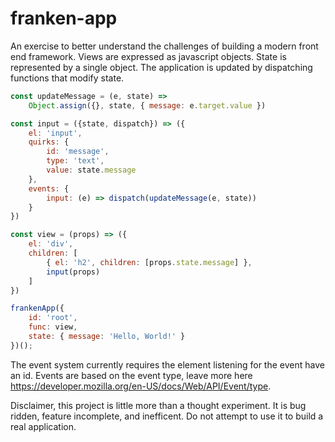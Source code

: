 # franken-app

An exercise to better understand the challenges of building a modern front end framework. Views are expressed as javascript objects. State is represented by a single object. The application is updated by dispatching functions that modify state.

```javascript
const updateMessage = (e, state) =>
    Object.assign({}, state, { message: e.target.value })

const input = ({state, dispatch}) => ({
    el: 'input',
    quirks: {
        id: 'message',
        type: 'text',
        value: state.message
    },
    events: { 
        input: (e) => dispatch(updateMessage(e, state))
    }
})

const view = (props) => ({
    el: 'div',
    children: [
        { el: 'h2', children: [props.state.message] },
        input(props)
    ]
})

frankenApp({
    id: 'root',
    func: view,
    state: { message: 'Hello, World!' }
})();
```

The event system currently requires the element listening for the event have an id. Events are based on the event type, leave more here https://developer.mozilla.org/en-US/docs/Web/API/Event/type.

Disclaimer, this project is little more than a thought experiment. It is bug ridden, feature incomplete, and inefficent. Do not attempt to use it to build a real application.